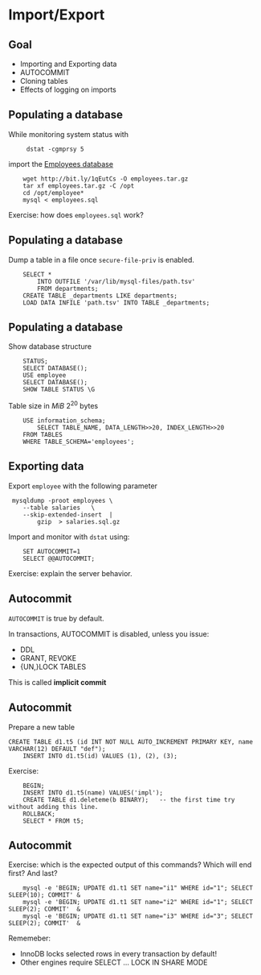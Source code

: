 
# Import/Export

## Goal

  - Importing and Exporting data
  - AUTOCOMMIT
  - Cloning tables
  - Effects of logging on imports


## Populating a database
While monitoring system status with
 
         dstat -cgmprsy 5
    
import the [Employees database](http://bit.ly/1qEutCs) 

        wget http://bit.ly/1qEutCs -O employees.tar.gz
        tar xf employees.tar.gz -C /opt
        cd /opt/employee*
        mysql < employees.sql

Exercise: how does `employees.sql` work?

## Populating a database

Dump a table in a file once `secure-file-priv` is enabled.

        SELECT * 
            INTO OUTFILE '/var/lib/mysql-files/path.tsv'
            FROM departments;
        CREATE TABLE _departments LIKE departments;
        LOAD DATA INFILE 'path.tsv' INTO TABLE _departments;


## Populating a database
Show database structure 

        STATUS;
        SELECT DATABASE();
        USE employee
        SELECT DATABASE();
        SHOW TABLE STATUS \G
        
Table size in $MiB$ $2^{20}$ bytes

        USE information_schema;
            SELECT TABLE_NAME, DATA_LENGTH>>20, INDEX_LENGTH>>20 
        FROM TABLES
        WHERE TABLE_SCHEMA='employees';
        

## Exporting data
Export  `employee` with the following parameter

     mysqldump -proot employees \
        --table salaries   \
        --skip-extended-insert  | 
            gzip  > salaries.sql.gz
        
Import and monitor with `dstat` using: 
        
        SET AUTOCOMMIT=1
        SELECT @@AUTOCOMMIT;
        
Exercise: explain the server behavior.


## Autocommit

`AUTOCOMMIT` is true by default.

In transactions, AUTOCOMMIT is disabled, unless you issue:

  - DDL
  - GRANT, REVOKE
  - {UN,}LOCK TABLES

This is called **implicit commit**

## Autocommit

Prepare a new table

	CREATE TABLE d1.t5 (id INT NOT NULL AUTO_INCREMENT PRIMARY KEY, name VARCHAR(12) DEFAULT "def");
        INSERT INTO d1.t5(id) VALUES (1), (2), (3); 

Exercise: 

        BEGIN; 
        INSERT INTO d1.t5(name) VALUES('impl'); 
        CREATE TABLE d1.deleteme(b BINARY);   -- the first time try without adding this line.
        ROLLBACK; 
        SELECT * FROM t5;



## Autocommit

Exercise: which is the expected output of this commands? Which will end first? And last?

        
        mysql -e 'BEGIN; UPDATE d1.t1 SET name="i1" WHERE id="1"; SELECT SLEEP(10); COMMIT' &
        mysql -e 'BEGIN; UPDATE d1.t1 SET name="i2" WHERE id="1"; SELECT SLEEP(2); COMMIT'  &
        mysql -e 'BEGIN; UPDATE d1.t1 SET name="i3" WHERE id="3"; SELECT SLEEP(2); COMMIT'  &

Rememeber: 

  - InnoDB locks selected rows in every transaction by default!
  - Other engines require SELECT ... LOCK IN SHARE MODE
     
     
        
